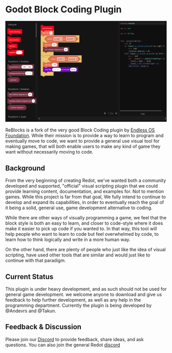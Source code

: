 # Godot Block Coding Plugin

![Reblocks](image.png)



ReBlocks is a fork of the very good Block Coding plugin by [Endless OS Foundation](https://endlessos.org). While their mission is to provide a way to learn to program and eventually move to code, we want to provide a general use visual tool for making games, that will both enable users to make any kind of game they want without necessarily moving to code.

## Background

From the very beginning of creating Redot, we've wanted both a community developed and supported, "official" visual scripting plugin that we could provide learning content, documentation, and examples for. Not to mention games. While this project is far from that goal, We fully intend to continue to develop and expand its capabilities, in order to eventually reach the goal of it being a solid, general use, game development alternative to coding.

While there are other ways of visually programming a game, we feel that the block style is both an easy to learn, and closer to code-style where it does make it easier to pick up code if you wanted to. In that way, this tool will help people who want to learn to code but feel overwhelmed by code, to learn how to think logically and write in a more human way.

On the other hand, there are plenty of people who just like the idea of visual scripting, have used other tools that are similar and would just like to continue with that paradigm.  

## Current Status

This plugin is under heavy development, and as such should not be used for general game development. we welcome anyone to download and give us feedback to help further development, as well as any help in the programming department. Currently the plugin is being developed by @Andevrs and @Takun.

## Feedback & Discussion

Please join our [Discord](https://discord.gg/Z6WvTeN3kM) to provide feedback, share ideas, and ask questions. You can also join the general Redot [discord](https://discord.gg/redot)

